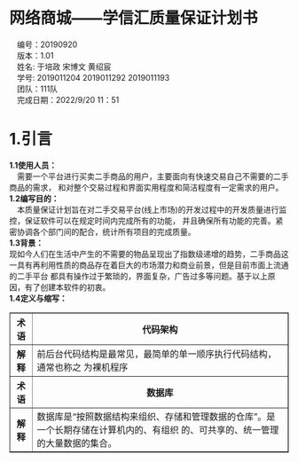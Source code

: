 

# 网络商城——学信汇质量保证计划书 #
&emsp;编号：20190920  
&emsp;版本：1.01  
&emsp;姓名: 于培政 宋博文 黄绍宸  
&emsp;学号: 2019011204 2019011292 2019011193  
&emsp;团队：111队  
&emsp;完成日期：2022/9/20 11：51  

# 1.引言 #
**1.1使用人员：**  
&emsp;需要一个平台进行买卖二手商品的用户，主要面向有快速交易自己不需要的二手商品的需求，
和对整个交易过程和界面实用程度和简洁程度有一定需求的用户。  
**1.2编写目的：**  
&emsp;本质量保证计划旨在对二手交易平台(线上市场)的开发过程中的开发质量进行监控，保证软件可以在规定时间内完成所有的功能，
并且确保所有功能的完善。紧密协调各个部门间的配合，统计所有项目的完成质量。  
**1.3背景：**  
现如今人们在生活中产生的不需要的物品呈现出了指数级递增的趋势，二手商品这一具有再利用性质的商品存在着巨大的市场潜力和商业前景，但是目前市面上流通的二手平台
都具有操作过于繁琐的，界面复杂，广告过多等问题。基于以上原因，有了创建本软件的初衷。  
**1.4定义与缩写：**  
<table border="1">
<tr>
 <th>术语</th>
 <th colspan="3">代码架构</th>
</tr>
<tr>
  <th>解释</th>
  <td  colspan = "3">前后台代码结构是最常见，最简单的单一顺序执行代码结构，通常也称之
为裸机程序</td>

[//]: # (  <th>邮政编码</th>)

[//]: # (  <td>100000</td>)
<tr>
 <th>术语</th>
 <th colspan="3">数据库</th>
</tr>
<tr>
  <th>解释</th>
  <td  colspan = "3">数据库是“按照数据结构来组织、存储和管理数据的仓库”。是一个长期存储在计算机内的、有组织
的、可共享的、统一管理的大量数据的集合。</td>
</tr>
</table>